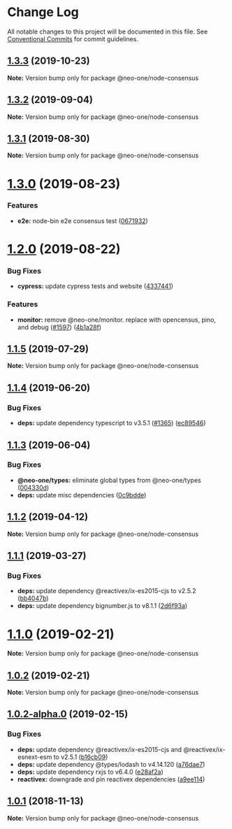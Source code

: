 # Change Log

All notable changes to this project will be documented in this file.
See [Conventional Commits](https://conventionalcommits.org) for commit guidelines.

## [1.3.3](https://github.com/neo-one-suite/neo-one/compare/@neo-one/node-consensus@1.3.2...@neo-one/node-consensus@1.3.3) (2019-10-23)

**Note:** Version bump only for package @neo-one/node-consensus





## [1.3.2](https://github.com/neo-one-suite/neo-one/compare/@neo-one/node-consensus@1.3.1...@neo-one/node-consensus@1.3.2) (2019-09-04)

**Note:** Version bump only for package @neo-one/node-consensus





## [1.3.1](https://github.com/neo-one-suite/neo-one/compare/@neo-one/node-consensus@1.3.0...@neo-one/node-consensus@1.3.1) (2019-08-30)

**Note:** Version bump only for package @neo-one/node-consensus





# [1.3.0](https://github.com/neo-one-suite/neo-one/compare/@neo-one/node-consensus@1.2.0...@neo-one/node-consensus@1.3.0) (2019-08-23)


### Features

* **e2e:** node-bin e2e consensus test ([0671932](https://github.com/neo-one-suite/neo-one/commit/0671932))





# [1.2.0](https://github.com/neo-one-suite/neo-one/compare/@neo-one/node-consensus@1.1.5...@neo-one/node-consensus@1.2.0) (2019-08-22)


### Bug Fixes

* **cypress:** update cypress tests and website ([4337441](https://github.com/neo-one-suite/neo-one/commit/4337441))


### Features

* **monitor:** remove @neo-one/monitor. replace with opencensus, pino, and debug ([#1597](https://github.com/neo-one-suite/neo-one/issues/1597)) ([4b1a28f](https://github.com/neo-one-suite/neo-one/commit/4b1a28f))





## [1.1.5](https://github.com/neo-one-suite/neo-one/compare/@neo-one/node-consensus@1.1.4...@neo-one/node-consensus@1.1.5) (2019-07-29)

**Note:** Version bump only for package @neo-one/node-consensus





## [1.1.4](https://github.com/neo-one-suite/neo-one/compare/@neo-one/node-consensus@1.1.3...@neo-one/node-consensus@1.1.4) (2019-06-20)


### Bug Fixes

* **deps:** update dependency typescript to v3.5.1 ([#1365](https://github.com/neo-one-suite/neo-one/issues/1365)) ([ec89546](https://github.com/neo-one-suite/neo-one/commit/ec89546))





## [1.1.3](https://github.com/neo-one-suite/neo-one/compare/@neo-one/node-consensus@1.1.2...@neo-one/node-consensus@1.1.3) (2019-06-04)


### Bug Fixes

* **@neo-one/types:** eliminate global types from @neo-one/types ([004330d](https://github.com/neo-one-suite/neo-one/commit/004330d))
* **deps:** update misc dependencies ([0c9bdde](https://github.com/neo-one-suite/neo-one/commit/0c9bdde))





## [1.1.2](https://github.com/neo-one-suite/neo-one/compare/@neo-one/node-consensus@1.1.1...@neo-one/node-consensus@1.1.2) (2019-04-12)

**Note:** Version bump only for package @neo-one/node-consensus





## [1.1.1](https://github.com/neo-one-suite/neo-one/compare/@neo-one/node-consensus@1.1.0...@neo-one/node-consensus@1.1.1) (2019-03-27)


### Bug Fixes

* **deps:** update dependency @reactivex/ix-es2015-cjs to v2.5.2 ([bb4047b](https://github.com/neo-one-suite/neo-one/commit/bb4047b))
* **deps:** update dependency bignumber.js to v8.1.1 ([2d6f93a](https://github.com/neo-one-suite/neo-one/commit/2d6f93a))





# [1.1.0](https://github.com/neo-one-suite/neo-one/compare/@neo-one/node-consensus@1.0.2...@neo-one/node-consensus@1.1.0) (2019-02-21)

**Note:** Version bump only for package @neo-one/node-consensus





## [1.0.2](https://github.com/neo-one-suite/neo-one/compare/@neo-one/node-consensus@1.0.2-alpha.0...@neo-one/node-consensus@1.0.2) (2019-02-21)

**Note:** Version bump only for package @neo-one/node-consensus





## [1.0.2-alpha.0](https://github.com/neo-one-suite/neo-one/compare/@neo-one/node-consensus@1.0.1...@neo-one/node-consensus@1.0.2-alpha.0) (2019-02-15)


### Bug Fixes

* **deps:** update dependency @reactivex/ix-es2015-cjs and @reactivex/ix-esnext-esm to v2.5.1 ([b16cb09](https://github.com/neo-one-suite/neo-one/commit/b16cb09))
* **deps:** update dependency @types/lodash to v4.14.120 ([a76dae7](https://github.com/neo-one-suite/neo-one/commit/a76dae7))
* **deps:** update dependency rxjs to v6.4.0 ([e28af2a](https://github.com/neo-one-suite/neo-one/commit/e28af2a))
* **reactivex:** downgrade and pin reactivex dependencies ([a9ee114](https://github.com/neo-one-suite/neo-one/commit/a9ee114))





## [1.0.1](https://github.com/neo-one-suite/neo-one/compare/@neo-one/node-consensus@1.0.0...@neo-one/node-consensus@1.0.1) (2018-11-13)

**Note:** Version bump only for package @neo-one/node-consensus
